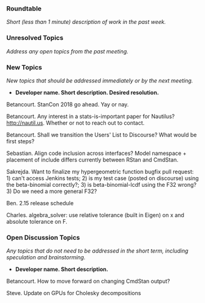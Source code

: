 ### Roundtable
_Short (less than 1 minute) description of work in the past week._

### Unresolved Topics
_Address any open topics from the past meeting._

### New Topics
_New topics that should be addressed immediately or by the next
meeting._

* __Developer name.  Short description.  Desired resolution.__

Betancourt.  StanCon 2018 go ahead.  Yay or nay.

Betancourt.  Any interest in a stats-is-important paper for Nautilus?  http://nautil.us. Whether or not to reach out to contact.

Betancourt.  Shall we transition the Users' List to Discourse?  What would be first steps?

Sebastian. Align code inclusion across interfaces? Model namespace + placement of include differs currently between RStan and CmdStan.

Sakrejda. Want to finalize my hypergeometric function bugfix pull request: 1) can't access Jenkins tests; 2) is my test case (posted on discourse) using the beta-binomial correctly?; 3) is beta-binomial-lcdf using the F32 wrong? 3) Do we need a more general F32? 

Ben. 2.15 release schedule

Charles. algebra_solver: use relative tolerance (built in Eigen) on x and absolute tolerance on F.

### Open Discussion Topics
_Any topics that do not need to be addressed in the short term,
including speculation and brainstorming._

* __Developer name.  Short description.__

Betancourt.  How to move forward on changing CmdStan output?

Steve. Update on GPUs for Cholesky decompositions